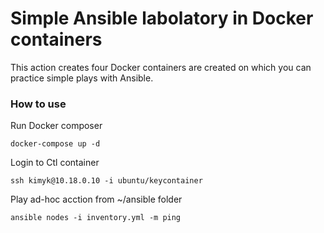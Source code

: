 # Simple Ansible labolatory in Docker containers  
This action creates four Docker containers are created on which you can practice simple plays with Ansible.

### How to use
Run Docker composer
```
docker-compose up -d
```

Login to Ctl container
```
ssh kimyk@10.18.0.10 -i ubuntu/keycontainer
```

Play ad-hoc acction from ~/ansible folder
```
ansible nodes -i inventory.yml -m ping
```
### 
